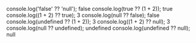 console.log('false' ?? 'null'); false
console.log(true ?? (1 + 2)); true
console.log((1 + 2) ?? true); 3
console.log(null ?? false); false
console.log(undefined ?? (1 + 2)); 3
console.log((1 + 2) ?? null); 3
console.log(null ?? undefined); undefined
console.log(undefined ?? null); null